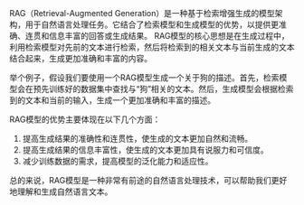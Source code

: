  RAG（Retrieval-Augmented Generation）是一种基于检索增强生成的模型架构，用于自然语言处理任务。它结合了检索模型和生成模型的优势，以提供更准确、连贯和信息丰富的回答或生成结果。 RAG模型的核心思想是在生成过程中，利用检索模型对先前的文本进行检索，然后将检索到的相关文本与当前生成的文本结合起来，生成更加准确和丰富的内容。

举个例子，假设我们要使用一个RAG模型生成一个关于狗的描述。首先，检索模型会在预先训练好的数据集中查找与“狗”相关的文本。然后，生成模型会根据检索到的文本和当前的输入，生成一个更加准确和丰富的描述。

RAG模型的优势主要体现在以下几个方面：

1. 提高生成结果的准确性和连贯性，使生成的文本更加自然和流畅。
2. 提高生成结果的信息丰富性，使生成的文本更加具有说服力和可信度。
3. 减少训练数据的需求，提高模型的泛化能力和适应性。

总的来说，RAG模型是一种非常有前途的自然语言处理技术，可以帮助我们更好地理解和生成自然语言文本。
